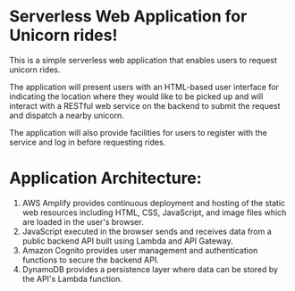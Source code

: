 # Serverless Web Application for Unicorn rides!

This is a simple serverless web application that enables users to request unicorn rides.   

The application will present users with an HTML-based user interface for indicating the location where they would like to be picked up and will interact with a RESTful web service on the backend to submit the request and dispatch a nearby unicorn.   

The application will also provide facilities for users to register with the service and log in before requesting rides.
   
   
  
  
# Application Architecture:
1.  AWS Amplify provides continuous deployment and hosting of the static web resources including HTML, CSS, JavaScript, and image files which are loaded in the user's browser.
2.  JavaScript executed in the browser sends and receives data from a public backend API built using Lambda and API Gateway.
3.  Amazon Cognito provides user management and authentication functions to secure the backend API.
4.  DynamoDB provides a persistence layer where data can be stored by the API's Lambda function.
